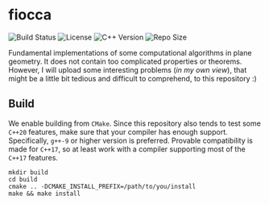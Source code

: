 # fiocca
![Build Status](https://img.shields.io/travis/enzoleo/fiocca.svg?style=for-the-badge)
![License](https://img.shields.io/github/license/enzoleo/fiocca.svg?color=black&style=for-the-badge)
![C++ Version](https://img.shields.io/badge/C++-20-pink.svg?style=for-the-badge&logo=c%2B%2B)
![Repo Size](https://img.shields.io/github/repo-size/enzoleo/fiocca.svg?style=for-the-badge)

Fundamental implementations of some computational algorithms in plane geometry. It does not contain too complicated properties or theorems. However, I will upload some interesting problems (*in my own view*), that might be a little bit tedious and difficult to comprehend, to this repository :)

## Build

We enable building from `CMake`. Since this repository also tends to test some `C++20` features, make sure that your compiler has enough support. Specifically, `g++-9` or higher version is preferred. Provable compatibility is made for `C++17`, so at least work with a compiler supporting most of the  `C++17` features.

```shell
mkdir build
cd build
cmake .. -DCMAKE_INSTALL_PREFIX=/path/to/you/install
make && make install
```

